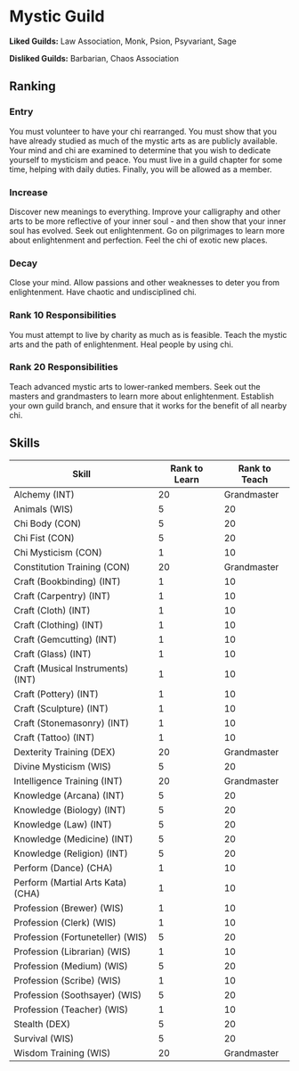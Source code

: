 # Mystic Guild

**Liked Guilds:** Law Association, Monk, Psion, Psyvariant, Sage

**Disliked Guilds:** Barbarian, Chaos Association

## Ranking

### Entry

You must volunteer to have your chi rearranged. You must show that you have already studied as much of the mystic arts as are publicly available. Your mind and chi are examined to determine that you wish to dedicate yourself to mysticism and peace. You must live in a guild chapter for some time, helping with daily duties. Finally, you will be allowed as a member.

### Increase

Discover new meanings to everything. Improve your calligraphy and other arts to be more reflective of your inner soul - and then show that your inner soul has evolved. Seek out enlightenment. Go on pilgrimages to learn more about enlightenment and perfection. Feel the chi of exotic new places.

### Decay

Close your mind. Allow passions and other weaknesses to deter you from enlightenment. Have chaotic and undisciplined chi.

### Rank 10 Responsibilities

You must attempt to live by charity as much as is feasible. Teach the mystic arts and the path of enlightenment. Heal people by using chi.

### Rank 20 Responsibilities

Teach advanced mystic arts to lower-ranked members. Seek out the masters and grandmasters to learn more about enlightenment. Establish your own guild branch, and ensure that it works for the benefit of all nearby chi.

## Skills

| Skill | Rank to Learn | Rank to Teach |
| ---   | ---           | ---           |
| Alchemy (INT) | 20 | Grandmaster
| Animals (WIS) | 5 | 20
| Chi Body (CON) | 5 | 20
| Chi Fist (CON) | 5 | 20
| Chi Mysticism (CON) | 1 | 10
| Constitution Training (CON) | 20 | Grandmaster
| Craft (Bookbinding) (INT) | 1 | 10
| Craft (Carpentry) (INT) | 1 | 10
| Craft (Cloth) (INT) | 1 | 10
| Craft (Clothing) (INT) | 1 | 10
| Craft (Gemcutting) (INT) | 1 | 10
| Craft (Glass) (INT) | 1 | 10
| Craft (Musical Instruments) (INT) | 1 | 10
| Craft (Pottery) (INT) | 1 | 10
| Craft (Sculpture) (INT) | 1 | 10
| Craft (Stonemasonry) (INT) | 1 | 10
| Craft (Tattoo) (INT) | 1 | 10
| Dexterity Training (DEX) | 20 | Grandmaster
| Divine Mysticism (WIS) | 5 | 20
| Intelligence Training (INT) | 20 | Grandmaster
| Knowledge (Arcana) (INT) | 5 | 20
| Knowledge (Biology) (INT) | 5 | 20
| Knowledge (Law) (INT) | 5 | 20
| Knowledge (Medicine) (INT) | 5 | 20
| Knowledge (Religion) (INT) | 5 | 20
| Perform (Dance) (CHA) | 1 | 10
| Perform (Martial Arts Kata) (CHA) | 1 | 10
| Profession (Brewer) (WIS) | 1 | 10
| Profession (Clerk) (WIS) | 1 | 10
| Profession (Fortuneteller) (WIS) | 5 | 20
| Profession (Librarian) (WIS) | 1 | 10
| Profession (Medium) (WIS) | 5 | 20
| Profession (Scribe) (WIS) | 1 | 10
| Profession (Soothsayer) (WIS) | 5 | 20
| Profession (Teacher) (WIS) | 1 | 10
| Stealth (DEX) | 5 | 20
| Survival (WIS) | 5 | 20
| Wisdom Training (WIS) | 20 | Grandmaster
